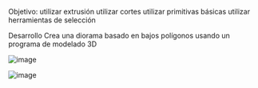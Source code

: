 Objetivo:
utilizar extrusión
utilizar cortes
utilizar  primitivas básicas
utilizar herramientas de selección



Desarrollo 
Crea una diorama basado en bajos polígonos usando un programa de modelado 3D


![image](https://github.com/NaClamandra/Simulacion_por_computadora-Saul-Torres/assets/74439320/a87c1ddf-eacd-462a-baa2-a05a11530108)

![image](https://github.com/NaClamandra/Simulacion_por_computadora-Saul-Torres/assets/74439320/bc191cf5-679d-473e-a1a6-ec903e2e52f7)
